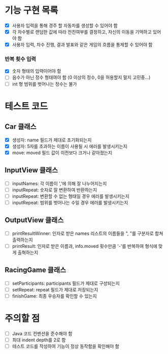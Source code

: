 # 기능 구현 목록

- [x] 사용자 입력을 통해 경주 할 자동차를 생성할 수 있어야 함
- [x] 각 차수별로 랜덤한 값에 따라 전진여부를 결정하고, 자신의 이동을 기억하고 있어야 함
- [x] 사용자 입력, 차수 진행, 결과 발표와 같은 게임의 흐름을 통제할 수 있어야 함

### 반복 횟수 입력

- [x] 숫자 형태의 입력이어야 함
- [ ] 음수가 아닌 정수 형태여야 함 (0 이상의 정수, 0을 허용할지 말지 고민중...)
- [ ] int 형 범위를 벗어나는 정수는 불가

# 테스트 코드

## Car 클래스

- [x] 생성자: name 필드가 제대로 초기화되는지
- [x] 생성자: 5자를 초과하는 이름이 사용될 시 에러를 발생시키는지
- [x] move: moved 필드 값이 이전보다 크거나 같아졌는지

## InputView 클래스

- [ ] inputNames: 각 이름이 ','에 의해 잘 나누어지는지
- [ ] inputRepeat: 숫자로 잘 변환하여 반환하는지
- [ ] inputRepeat: 변환할 수 없는 형태일 경우 에러를 발생시키는지
- [ ] inputRepeat: 범위를 벗어나는 수일 경우 에러를 발생시키는지

## OutputView 클래스

- [ ] printResultWinner: 인자로 받은 names 리스트의 이름들을 ", "를 구분자로 합쳐 출력하는지
- [ ] printResult: 인자로 받은 이름과, info.moved 횟수만큼 '-'를 반복하여 형식에 맞게 출혁하는지

## RacingGame 클래스

- [ ] setParticipants: participants 필드가 제대로 구성되는지
- [ ] setRepeat: repeat 필드가 제대로 저장되는지
- [ ] finishGame: 최종 우승자를 확인할 수 있는지

# 주의할 점

- [ ] Java 코드 컨벤션을 준수해야 함
- [ ] 최대 indent depth를 2로 함
- [ ] 테스트 코드를 작성하여 기능이 정상 동작함을 확인해야 함